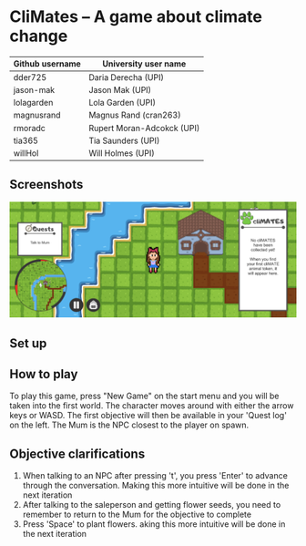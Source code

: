 # CliMates – A game about climate change 

| Github username | University user name |
|---|---|
| dder725 | Daria Derecha (UPI) | 
| jason-mak | Jason Mak (UPI) |
| lolagarden | Lola Garden (UPI) |
| magnusrand | Magnus Rand (cran263) |
| rmoradc | Rupert Moran-Adcokck (UPI) |
| tia365 | Tia Saunders (UPI) |
| willHol | Will Holmes (UPI) |

## Screenshots
![Game screen](Screenshots/game_screen.png)

## Set up

## How to play
To play this game, press "New Game" on the start menu and you will be taken into the first world. The character moves around with either the arrow keys or WASD. The first objective will then be available in your 'Quest log' on the left. The Mum is the NPC closest to the player on spawn. 

## Objective clarifications
1. When talking to an NPC after pressing 't', you press 'Enter' to advance through the conversation. Making this more intuitive will be done in the next iteration
2. After talking to the saleperson and getting flower seeds, you need to remember to return to the Mum for the objective to complete
3. Press 'Space' to plant flowers. aking this more intuitive will be done in the next iteration
